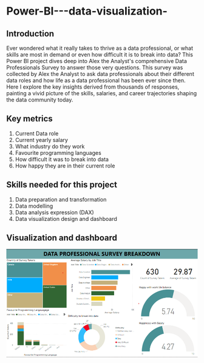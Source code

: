 # Power-BI---data-visualization-

## Introduction 
Ever wondered what it really takes to thrive as a data professional, or what skills are most in demand or even how difficult it is to break into data? This Power BI project dives deep into Alex the Analyst's comprehensive Data Professionals Survey to answer those very questions. This survey was collected by Alex the Analyst to ask data professionals about their different data roles and how life as a data professional has been ever since then. Here I explore the key insights derived from thousands of responses, painting a vivid picture of the skills, salaries, and career trajectories shaping the data community today.

## Key metrics
1. Current Data role
2. Current yearly salary
3. What industry do they work
4. Favourite programming languages
5. How difficult it was to break into data
6. How happy they are in their current role

## Skills needed for this project
   1. Data preparation and transformation
   2. Data modelling
   3. Data analysis expression (DAX)
   4. Data visualization design and dashboard

## Visualization and dashboard 

![](https://github.com/Chamberline-1/Power-BI---data-visualization-/blob/main/Power%20BI%20Screenshot.png) 
